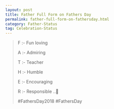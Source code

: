 ```yaml
---
layout: post
title: Father Full Form on Fathers Day
permalink: father-full-form-on-fathersday.html
category: Father-Status
tag: Celebration-Status
---
```

> F :- Fun loving
> 
> A :- Admiring
> 
> T :- Teacher
> 
> H :- Humble
> 
> E :- Encouraging
> 
> R :- Responsible ..🙏
> 
> #FathersDay2018
> #FathersDay 
